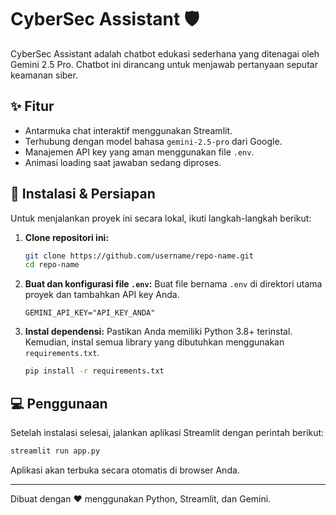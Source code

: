 # CyberSec Assistant 🛡️

CyberSec Assistant adalah chatbot edukasi sederhana yang ditenagai oleh Gemini 2.5 Pro. Chatbot ini dirancang untuk menjawab pertanyaan seputar keamanan siber.

## ✨ Fitur

- Antarmuka chat interaktif menggunakan Streamlit.
- Terhubung dengan model bahasa `gemini-2.5-pro` dari Google.
- Manajemen API key yang aman menggunakan file `.env`.
- Animasi loading saat jawaban sedang diproses.

## 🚀 Instalasi & Persiapan

Untuk menjalankan proyek ini secara lokal, ikuti langkah-langkah berikut:

1. **Clone repositori ini:**
   ```bash
   git clone https://github.com/username/repo-name.git
   cd repo-name
   ```

2. **Buat dan konfigurasi file `.env`:**
   Buat file bernama `.env` di direktori utama proyek dan tambahkan API key Anda.
   ```
   GEMINI_API_KEY="API_KEY_ANDA"
   ```

3. **Instal dependensi:**
   Pastikan Anda memiliki Python 3.8+ terinstal. Kemudian, instal semua library yang dibutuhkan menggunakan `requirements.txt`.
   ```bash
   pip install -r requirements.txt
   ```

## 💻 Penggunaan

Setelah instalasi selesai, jalankan aplikasi Streamlit dengan perintah berikut:

```bash
streamlit run app.py
```

Aplikasi akan terbuka secara otomatis di browser Anda.

---
Dibuat dengan ❤️ menggunakan Python, Streamlit, dan Gemini.
